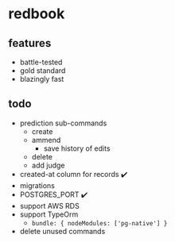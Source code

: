 # redbook

## features

- battle-tested
- gold standard
- blazingly fast

## todo

- prediction sub-commands
  - create
  - ammend
    - save history of edits
  - delete
  - add judge
- created-at column for records :heavy_check_mark:
- migrations
- POSTGRES_PORT :heavy_check_mark:
- support AWS RDS
- support TypeOrm
  - `bundle: { nodeModules: ['pg-native'] }`
- delete unused commands
